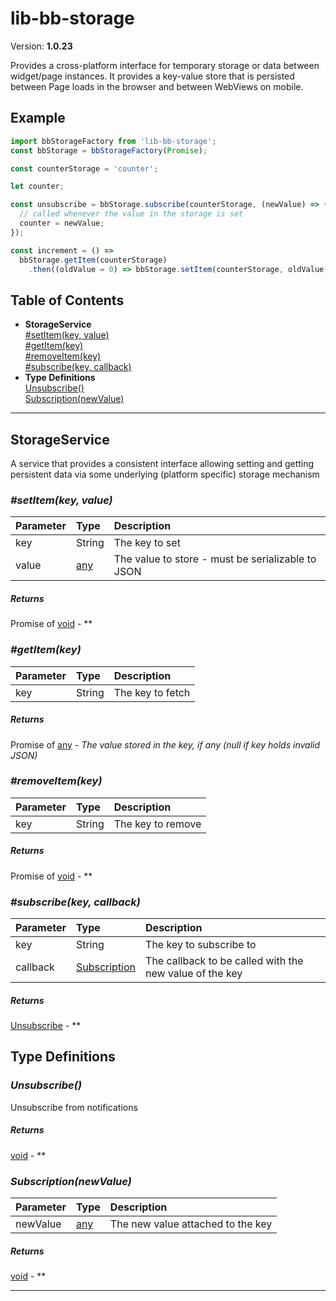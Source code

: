 # lib-bb-storage


Version: **1.0.23**

Provides a cross-platform interface for temporary storage or data between widget/page instances.
It provides a key-value store that is persisted between Page loads in the browser and between
WebViews on mobile.

## Example

```javascript
import bbStorageFactory from 'lib-bb-storage';
const bbStorage = bbStorageFactory(Promise);

const counterStorage = 'counter';

let counter;

const unsubscribe = bbStorage.subscribe(counterStorage, (newValue) => {
  // called whenever the value in the storage is set
  counter = newValue;
});

const increment = () =>
  bbStorage.getItem(counterStorage)
    .then((oldValue = 0) => bbStorage.setItem(counterStorage, oldValue + 1));
```

## Table of Contents
- **StorageService**<br/>    <a href="#StorageService_setItem">#setItem(key, value)</a><br/>    <a href="#StorageService_getItem">#getItem(key)</a><br/>    <a href="#StorageService_removeItem">#removeItem(key)</a><br/>    <a href="#StorageService_subscribe">#subscribe(key, callback)</a><br/>
- **Type Definitions**<br/>    <a href="#Unsubscribe">Unsubscribe()</a><br/>    <a href="#Subscription">Subscription(newValue)</a><br/>

---

## StorageService

A service that provides a consistent interface allowing setting and getting persistent data
via some underlying (platform specific) storage mechanism


### <a name="StorageService_setItem"></a>*#setItem(key, value)*


| Parameter | Type | Description |
| :-- | :-- | :-- |
| key | String | The key to set |
| value | [any](#any) | The value to store - must be serializable to JSON |

##### Returns

Promise of [void](#void) - **

### <a name="StorageService_getItem"></a>*#getItem(key)*


| Parameter | Type | Description |
| :-- | :-- | :-- |
| key | String | The key to fetch |

##### Returns

Promise of [any](#any) - *The value stored in the key, if any (null if key holds invalid JSON)*

### <a name="StorageService_removeItem"></a>*#removeItem(key)*


| Parameter | Type | Description |
| :-- | :-- | :-- |
| key | String | The key to remove |

##### Returns

Promise of [void](#void) - **

### <a name="StorageService_subscribe"></a>*#subscribe(key, callback)*


| Parameter | Type | Description |
| :-- | :-- | :-- |
| key | String | The key to subscribe to |
| callback | [Subscription](#Subscription) | The callback to be called with the new value of the key |

##### Returns

[Unsubscribe](#Unsubscribe) - **

## Type Definitions



### <a name="Unsubscribe"></a>*Unsubscribe()*

Unsubscribe from notifications

##### Returns

[void](#void) - **


### <a name="Subscription"></a>*Subscription(newValue)*


| Parameter | Type | Description |
| :-- | :-- | :-- |
| newValue | [any](#any) | The new value attached to the key |

##### Returns

[void](#void) - **

---
